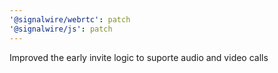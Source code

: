 ```yaml
---
'@signalwire/webrtc': patch
'@signalwire/js': patch
---
```


Improved the early invite logic to suporte audio and video calls
